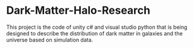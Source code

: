 # Dark-Matter-Halo-Research
This project is the code of unity c# and visual studio python that is being designed to describe the distribution of dark matter in galaxies and the universe based on simulation data.   
